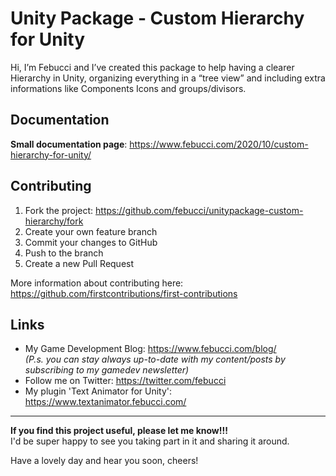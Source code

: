 # Unity Package - Custom Hierarchy for Unity

Hi, I’m Febucci and I’ve created this package to help having a clearer Hierarchy in Unity, organizing everything in a “tree view” and including extra informations like Components Icons and groups/divisors.

## Documentation
**Small documentation page**: https://www.febucci.com/2020/10/custom-hierarchy-for-unity/

## Contributing
1. Fork the project: https://github.com/febucci/unitypackage-custom-hierarchy/fork
2. Create your own feature branch
3. Commit your changes to GitHub
4. Push to the branch 
5. Create a new Pull Request

More information about contributing here: https://github.com/firstcontributions/first-contributions

## Links
- My Game Development Blog: https://www.febucci.com/blog/ \
*(P.s. you can stay always up-to-date with my content/posts by subscribing to my gamedev newsletter)*
- Follow me on Twitter: https://twitter.com/febucci
- My plugin 'Text Animator for Unity': https://www.textanimator.febucci.com/

---

**If you find this project useful, please let me know!!!**\
I'd be super happy to see you taking part in it and sharing it around.


Have a lovely day and hear you soon, cheers!
